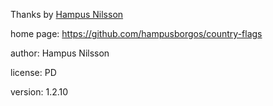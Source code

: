 Thanks by [Hampus Nilsson](https://github.com/hampusborgos)

home page: https://github.com/hampusborgos/country-flags

author: Hampus Nilsson

license: PD

version: 1.2.10
